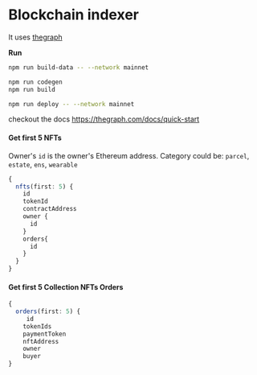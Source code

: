 # Blockchain indexer

It uses [thegraph](https://thegraph.com)

**Run**

```bash
npm run build-data -- --network mainnet

npm run codegen
npm run build

npm run deploy -- --network mainnet
```

checkout the docs https://thegraph.com/docs/quick-start

#### Get first 5 NFTs

Owner's `id` is the owner's Ethereum address.
Category could be: `parcel`, `estate`, `ens`, `wearable`

```typescript
{
  nfts(first: 5) {
    id
    tokenId
    contractAddress
    owner {
      id
    }
    orders{
      id
    }
  }
}
```

#### Get first 5 Collection NFTs Orders

```typescript
{
  orders(first: 5) {
     id
    tokenIds
    paymentToken
    nftAddress
    owner
    buyer
}
```

